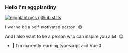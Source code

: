 ### Hello I'm eggplantiny

[![eggplantiny's github stats](https://github-readme-stats.vercel.app/api?username=eggplantiny&count_private=true&show_icons=true&theme=cobalt)](https://github.com/anuraghazra/github-readme-stats)

I wanna be a self-motivated person. 😄

And I also want to be a person who can inspire you a lot. 😉

- 🌱 I’m currently learning typescript and Vue 3

<!--
**eggplantiny/eggplantiny** is a ✨ _special_ ✨ repository because its `README.md` (this file) appears on your GitHub profile.

Here are some ideas to get you started:

- 🔭 I’m currently working on ...
- 🌱 I’m currently learning ...
- 👯 I’m looking to collaborate on ...
- 🤔 I’m looking for help with ...
- 💬 Ask me about ...
- 📫 How to reach me: ...
- 😄 Pronouns: ...
- ⚡ Fun fact: ...
-->

